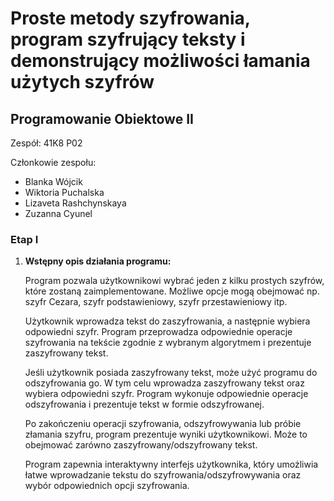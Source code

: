 # Proste metody szyfrowania, program szyfrujący teksty i demonstrujący możliwości łamania użytych szyfrów

## Programowanie Obiektowe II

Zespół: 41K8 P02

Członkowie zespołu:
- Blanka Wójcik
- Wiktoria Puchalska
- Lizaveta Rashchynskaya
- Zuzanna Cyunel

### Etap I

1. **Wstępny opis działania programu:**

   Program pozwala użytkownikowi wybrać jeden z kilku prostych szyfrów, które zostaną zaimplementowane. Możliwe opcje mogą obejmować np. szyfr Cezara, szyfr podstawieniowy, szyfr przestawieniowy itp.

   Użytkownik wprowadza tekst do zaszyfrowania, a następnie wybiera odpowiedni szyfr. Program przeprowadza odpowiednie operacje szyfrowania na tekście zgodnie z wybranym algorytmem i prezentuje zaszyfrowany tekst.

   Jeśli użytkownik posiada zaszyfrowany tekst, może użyć programu do odszyfrowania go. W tym celu wprowadza zaszyfrowany tekst oraz wybiera odpowiedni szyfr. Program wykonuje odpowiednie operacje odszyfrowania i prezentuje tekst w formie odszyfrowanej.

   Po zakończeniu operacji szyfrowania, odszyfrowywania lub próbie złamania szyfru, program prezentuje wyniki użytkownikowi. Może to obejmować zarówno zaszyfrowany/odszyfrowany tekst. 

   Program zapewnia interaktywny interfejs użytkownika, który umożliwia łatwe wprowadzanie tekstu do szyfrowania/odszyfrowywania oraz wybór odpowiednich opcji szyfrowania.